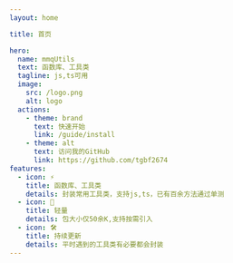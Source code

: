 ```yaml
---
layout: home

title: 首页

hero:
  name: mmqUtils
  text: 函数库、工具类
  tagline: js,ts可用
  image:
    src: /logo.png
    alt: logo
  actions:
    - theme: brand
      text: 快速开始
      link: /guide/install
    - theme: alt
      text: 访问我的GitHub
      link: https://github.com/tgbf2674
features:
  - icon: ⚡️
    title: 函数库、工具类
    details: 封装常用工具类，支持js,ts，已有百余方法通过单测
  - icon: 🖖
    title: 轻量
    details: 包大小仅50余K,支持按需引入
  - icon: 🛠️
    title: 持续更新
    details: 平时遇到的工具类有必要都会封装
---
```

